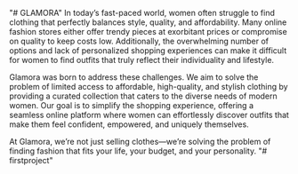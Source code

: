 "# GLAMORA" 
In today’s fast-paced world, women often struggle to find clothing that perfectly balances style, quality, and affordability. Many online fashion stores either offer trendy pieces at exorbitant prices or compromise on quality to keep costs low. Additionally, the overwhelming number of options and lack of personalized shopping experiences can make it difficult for women to find outfits that truly reflect their individuality and lifestyle.

Glamora was born to address these challenges. We aim to solve the problem of limited access to affordable, high-quality, and stylish clothing by providing a curated collection that caters to the diverse needs of modern women. Our goal is to simplify the shopping experience, offering a seamless online platform where women can effortlessly discover outfits that make them feel confident, empowered, and uniquely themselves.

At Glamora, we’re not just selling clothes—we’re solving the problem of finding fashion that fits your life, your budget, and your personality.
"# firstproject" 
